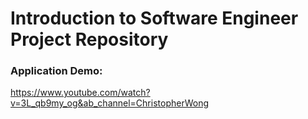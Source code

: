# Introduction to Software Engineer Project Repository

### Application Demo:
https://www.youtube.com/watch?v=3L_qb9my_og&ab_channel=ChristopherWong
